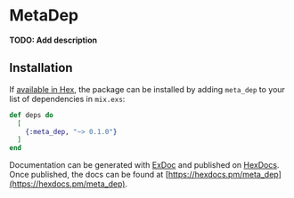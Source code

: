 # MetaDep

**TODO: Add description**

## Installation

If [available in Hex](https://hex.pm/docs/publish), the package can be installed
by adding `meta_dep` to your list of dependencies in `mix.exs`:

```elixir
def deps do
  [
    {:meta_dep, "~> 0.1.0"}
  ]
end
```

Documentation can be generated with [ExDoc](https://github.com/elixir-lang/ex_doc)
and published on [HexDocs](https://hexdocs.pm). Once published, the docs can
be found at [https://hexdocs.pm/meta_dep](https://hexdocs.pm/meta_dep).

